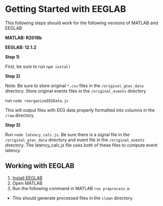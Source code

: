 # Getting Started with EEGLAB

This following steps should work for the following versions of MATLAB and EEGLAB

**MATLAB: R2018b**

**EEGLAB: 12.1.2**

**Step 1)**

First, be sure to run `npm install`

**Step 2)**

Note: Be sure to store original `*.csv` files in the `/original_gtec_data` directory. Store original events files in the `/original_events` directory

run `node reorganizeEEGData.js`

This will output files with EEG data properly formatted into columns in the `/raw` directory.

**Step 3)**

Run `node latency_calc.js`. Be sure there is a signal file in the `/original_gtec_data` directory and event file in the `/original_events` directory. The latency_calc.js file uses both of these files to compute event latency.

## Working with EEGLAB

1. [Install EEGLAB](instructions/installing_eeglab.pdf)
2. Open MATLAB
3. Run the following command in MATLAB `run preprocess.m`

- This should generate processed files in the `clean` directory.
